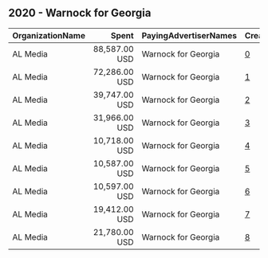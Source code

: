 ## 2020 - Warnock for Georgia 
|OrganizationName|Spent|PayingAdvertiserNames|CreativeUrls|Impressions|Genders|AgeBrackets|CountryCodes|BillingAddresses|CandidateBallotInformation|
|:---|---:|:---|:---|---:|:---|:---|:---|:---|:---|
|AL Media|88,587.00 USD|Warnock for Georgia|[0](https://www.snap.com/political-ads/asset/4d45ae5c37175a1a3c3af82736329111892baa92a01b83720cac3ab441040ece?mediaType=mp4)|18,655,581||18+|united states|"222 W Ontario, Suite 600,,Chicago,60654,US"|Raphael Warnock|
|AL Media|72,286.00 USD|Warnock for Georgia|[1](https://www.snap.com/political-ads/asset/4052e49dbb2db0096b7d173b4bb523f05f15522af9f054fc4ad3febcfbd841fc?mediaType=mp4)|16,171,592||18+|united states|"222 W Ontario, Suite 600,,Chicago,60654,US"||
|AL Media|39,747.00 USD|Warnock for Georgia|[2](https://www.snap.com/political-ads/asset/935aa4408ca9d0fca150f3da4c6037f29af57a654fe66b64062a8605ae65ce1d?mediaType=mp4)|8,892,054||18+|united states|"222 W Ontario, Suite 600,,Chicago,60654,US"||
|AL Media|31,966.00 USD|Warnock for Georgia|[3](https://www.snap.com/political-ads/asset/ec427d01635cc1ddc35dd0fe52126c9e4060927ccb12be172538082d2a25305f?mediaType=mp4)|7,151,399||18+|united states|"222 W Ontario, Suite 600,,Chicago,60654,US"||
|AL Media|10,718.00 USD|Warnock for Georgia|[4](https://www.snap.com/political-ads/asset/cc1d661c9852276c810be5bd1afc806a694098c97618cdabaabc7bd1c5420a1a?mediaType=mp4)|4,511,646||18+|united states|"222 W Ontario, Suite 600,,Chicago,60654,US"|Reverend Raphael Warnock|
|AL Media|10,587.00 USD|Warnock for Georgia|[5](https://www.snap.com/political-ads/asset/a4ae66377b18ca2df97ac223e27a6793a580864061287f670cd902d792533874?mediaType=mp4)|4,453,321||18+|united states|"222 W Ontario, Suite 600,,Chicago,60654,US"|Reverend Raphael Warnock|
|AL Media|10,597.00 USD|Warnock for Georgia|[6](https://www.snap.com/political-ads/asset/a097624f96af6532d916ca887153143d959a67e361e40dd631c3853e0c60f103?mediaType=mp4)|4,449,718||18+|united states|"222 W Ontario, Suite 600,,Chicago,60654,US"|Reverend Raphael Warnock|
|AL Media|19,412.00 USD|Warnock for Georgia|[7](https://www.snap.com/political-ads/asset/935aa4408ca9d0fca150f3da4c6037f29af57a654fe66b64062a8605ae65ce1d?mediaType=mp4)|4,089,217||18+|united states|"222 W Ontario, Suite 600,,Chicago,60654,US"|Raphael Warnock|
|AL Media|21,780.00 USD|Warnock for Georgia|[8](https://www.snap.com/political-ads/asset/ab7932e8df0ded49993acbb1c0395a7d20c77515f3478640b6d71b0f3ebea54f?mediaType=mp4)|2,382,755||18+|united states|"222 W Ontario, Suite 600,,Chicago,60654,US"|Warnock for Georgia|
